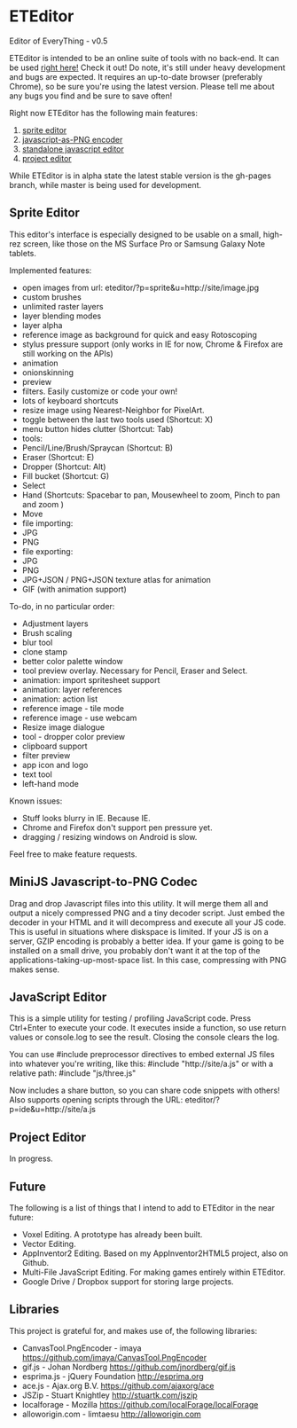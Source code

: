 # ETEditor
Editor of EveryThing - v0.5

ETEditor is intended to be an online suite of tools with no back-end.
It can be used [right here!](http://felipemanga.github.io/eteditor) Check it out!
Do note, it's still under heavy development and bugs are expected. It requires an up-to-date browser (preferably Chrome), so be sure you're using the latest version.
Please tell me about any bugs you find and be sure to save often!

Right now ETEditor has the following main features:
 1. [sprite editor](#spriteeditor)
 2. [javascript-as-PNG encoder](#minijs)
 3. [standalone javascript editor](#jsedit)
 4. [project editor](#projectedit)

While ETEditor is in alpha state the latest stable version is the gh-pages branch, while master is being used for development.

## <a id="spriteeditor"></a> Sprite Editor
This editor's interface is especially designed to be usable on a small, high-rez
screen, like those on the MS Surface Pro or Samsung Galaxy Note tablets.

Implemented features:
- open images from url: eteditor/?p=sprite&u=http://site/image.jpg
- custom brushes
- unlimited raster layers
- layer blending modes
- layer alpha
- reference image as background for quick and easy Rotoscoping
- stylus pressure support (only works in IE for now, Chrome & Firefox are still working on the APIs)
- animation
 - onionskinning
 - preview
- filters. Easily customize or code your own!
- lots of keyboard shortcuts
- resize image using Nearest-Neighbor for PixelArt.
- toggle between the last two tools used (Shortcut: X)
- menu button hides clutter (Shortcut: Tab)
- tools:
 - Pencil/Line/Brush/Spraycan (Shortcut: B)
 - Eraser (Shortcut: E)
 - Dropper (Shortcut: Alt)
 - Fill bucket (Shortcut: G)
 - Select
 - Hand (Shortcuts: Spacebar to pan, Mousewheel to zoom, Pinch to pan and zoom )
 - Move
- file importing:
 - JPG
 - PNG
- file exporting:
 - JPG
 - PNG
 - JPG+JSON / PNG+JSON texture atlas for animation
 - GIF (with animation support)

To-do, in no particular order:
 - Adjustment layers
 - Brush scaling
 - blur tool
 - clone stamp
 - better color palette window
 - tool preview overlay. Necessary for Pencil, Eraser and Select.
 - animation: import spritesheet support
 - animation: layer references
 - animation: action list
 - reference image - tile mode
 - reference image - use webcam
 - Resize image dialogue
 - tool - dropper color preview
 - clipboard support
 - filter preview
 - app icon and logo
 - text tool
 - left-hand mode

Known issues:
 - Stuff looks blurry in IE. Because IE.
 - Chrome and Firefox don't support pen pressure yet.
 - dragging / resizing windows on Android is slow.

Feel free to make feature requests.

## <a id="minijs"></a> MiniJS Javascript-to-PNG Codec
Drag and drop Javascript files into this utility. It will merge them all and
output a nicely compressed PNG and a tiny decoder script. Just embed the decoder
in your HTML and it will decompress and execute all your JS code.
This is useful in situations where diskspace is limited. If your JS is on a
server, GZIP encoding is probably a better idea. If your game is going to be
installed on a small drive, you probably don't want it at the top of the applications-taking-up-most-space list. In this case, compressing with PNG makes sense.

## <a id="jsedit"></a> JavaScript Editor
This is a simple utility for testing / profiling JavaScript code.
Press Ctrl+Enter to execute your code. It executes inside a function, so use return values or console.log to see the result. Closing the console clears the log.

You can use #include preprocessor directives to embed external JS files into whatever you're writing, like this: #include "http://site/a.js"
or with a relative path: #include "js/three.js"

Now includes a share button, so you can share code snippets with others! Also supports opening scripts through the URL: eteditor/?p=ide&u=http://site/a.js


## <a id="projectedit"></a> Project Editor
In progress.

## Future
The following is a list of things that I intend to add to ETEditor in the near future:
- Voxel Editing. A prototype has already been built.
- Vector Editing.
- AppInventor2 Editing. Based on my AppInventor2HTML5 project, also on Github.
- Multi-File JavaScript Editing. For making games entirely within ETEditor.
- Google Drive / Dropbox support for storing large projects.

## Libraries
This project is grateful for, and makes use of, the following libraries:
- CanvasTool.PngEncoder - imaya https://github.com/imaya/CanvasTool.PngEncoder
- gif.js - Johan Nordberg https://github.com/jnordberg/gif.js
- esprima.js - jQuery Foundation http://esprima.org
- ace.js - Ajax.org B.V. https://github.com/ajaxorg/ace
- JSZip - Stuart Knightley http://stuartk.com/jszip
- localforage - Mozilla https://github.com/localForage/localForage
- alloworigin.com - limtaesu http://alloworigin.com
